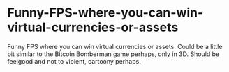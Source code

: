 Funny-FPS-where-you-can-win-virtual-currencies-or-assets
========================================================

Funny FPS where you can win virtual currencies or assets. Could be a little bit similar to the Bitcoin Bomberman game perhaps, only in 3D. Should be feelgood and not to violent, cartoony perhaps.
